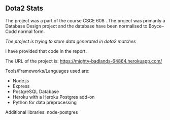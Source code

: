 ## Dota2 Stats

The project was a part of the course CSCE 608 .
The project was primarily a Database Design project and the database have been normalised to Boyce–Codd normal form.

*The project is trying to store data generated in dota2 matches* 

<!--I have added the web scraping script along with the detailed report, attached in the repository, along with the Source code and the project report. -->

<!--There was some code that I inserted from MySQL workbench, for example, making the database schema. -->
I have provided that code in the report.


The URL of the project is: https://mighty-badlands-64864.herokuapp.com/

Tools/Frameworks/Languages used are:
- Node.js
- Express
- PostgreSQL Database
- Heroku with a Heroku Postgres add-on
- Python for data preprocessing

Additional libraries: node-postgres

<!--**Some sample screen shots of the project are:**-->
<!---------------------------------------------------->

<!--![screen shot 2017-12-30 at 1 56 21 pm](https://user-images.githubusercontent.com/29774046/34456964-6e5109b0-ed69-11e7-8418-1e4d9070cff0.png)-->
<!--![screen shot 2017-12-30 at 1 56 29 pm](https://user-images.githubusercontent.com/29774046/34456960-53d9f89e-ed69-11e7-8c60-4b92a29da04b.png)-->
<!--![screen shot 2017-12-30 at 1 57 00 pm](https://user-images.githubusercontent.com/29774046/34456961-5d86dbdc-ed69-11e7-9547-861b7cb17c37.png)-->

